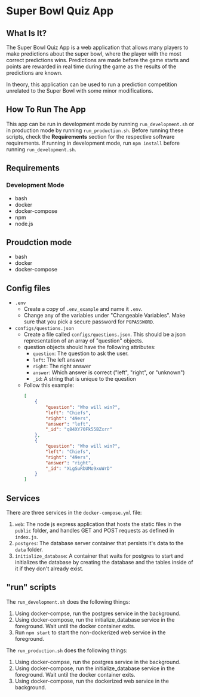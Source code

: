 # Super Bowl Quiz App

## What Is It?

The Super Bowl Quiz App is a web application that allows many players to make predictions about the super bowl, where the player with the most correct predictions wins. Predictions are made before the game starts and points are rewarded in real time during the game as the results of the predictions are known.

In theory, this application can be used to run a prediction competition unrelated to the Super Bowl with some minor modifications.

## How To Run The App

This app can be run in development mode by running `run_development.sh` or in production mode by running `run_production.sh`. Before running these scripts, check the **Requirements** section for the respective software requirements. If running in development mode, run `npm install` before running `run_development.sh`.

## Requirements

### Development Mode

* bash
* docker
* docker-compose
* npm
* node.js

## Proudction mode

* bash
* docker
* docker-compose

## Config files
* `.env`
    * Create a copy of `.env_example` and name it `.env`.
    * Change any of the variables under "Changeable Variables". Make sure that you pick a secure password for `PGPASSWORD`.
* `configs/questions.json`
    * Create a file called `configs/questions.json`. This should be a json representation of an array of "question" objects.
    * question objects should have the following attributes:
        * `question`: The question to ask the user.
        * `left`: The left answer
        * `right`: The right answer
        * `answer`: Which answer is correct ("left", "right", or "unknown")
        * `_id`: A string that is unique to the question
    * Follow this example:
        ```json
        [
            {
                "question": "Who will win?",
                "left": "Chiefs",
                "right": "49ers",
                "answer": "left",
                "_id": "q84XY70Fk55BZxrr"
            },
            {
                "question": "Who will win?",
                "left": "Chiefs",
                "right": "49ers",
                "answer": "right",
                "_id": "XLgSuRbUMo9xuWrD"
            }
        ]
        ```

## Services

There are three services in the `docker-compose.yml` file:
1. `web`: The node js express application that hosts the static files in the `public` folder, and handles GET and POST requests as defined in `index.js`.
1. `postgres`: The database server container that persists it's data to the `data` folder.
1. `initialize_database`: A container that waits for postgres to start and initializes the database by creating the database and the tables inside of it if they don't already exist.

## "run" scripts

The `run_development.sh` does the following things:
1. Using docker-compse, run the postgres service in the background.
1. Using docker-compose, run the initialize_database service in the foreground. Wait until the docker container exits.
1. Run `npm start` to start the non-dockerized web service in the foreground.

The `run_production.sh` does the following things:
1. Using docker-compse, run the postgres service in the background.
1. Using docker-compose, run the initialize_database service in the foreground. Wait until the docker container exits.
1. Using docker-compose, run the dockerized web service in the background.

